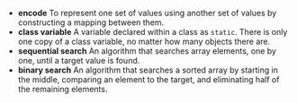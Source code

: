 * **encode** To represent one set of values using another set of values by constructing a mapping between them.
* **class variable** A variable declared within a class as `static`. There is only one copy of a class variable, no matter how many objects there are.
* **sequential search** An algorithm that searches array elements, one by one, until a target value is found.
* **binary search** An algorithm that searches a sorted array by starting in the middle, comparing an element to the target, and eliminating half of the remaining elements.